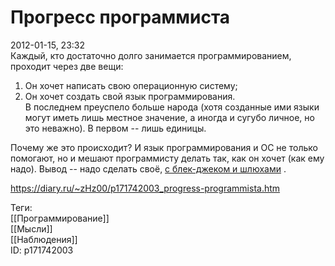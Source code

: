 Прогресс программиста
======================

   
 2012-01-15, 23:32   
  Каждый, кто достаточно долго занимается программированием, проходит через две вещи:   
 1. Он хочет написать свою операционную систему;   
 2. Он хочет создать свой язык программирования.   
 В последнем преуспело больше народа (хотя созданные ими языки могут иметь лишь местное значение, а иногда и сугубо личное, но это неважно). В первом -- лишь единицы.   
   
 Почему же это происходит? И язык программирования и ОС не только помогают, но и мешают программисту делать так, как он хочет (как ему надо). Вывод -- надо сделать своё,  [с блек-джеком и шлюхами](http://lurkmore.to/%D0%91%D0%BB%D1%8D%D0%BA%D0%B4%D0%B6%D0%B5%D0%BA_%D0%B8_%D1%88%D0%BB%D1%8E%D1%85%D0%B8)  .   
    
 <https://diary.ru/~zHz00/p171742003_progress-programmista.htm>   
   
 Теги:   
 [[Программирование]]   
 [[Мысли]]   
 [[Наблюдения]]   
 ID: p171742003